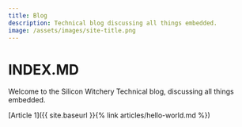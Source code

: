 ```yaml
---
title: Blog
description: Technical blog discussing all things embedded.
image: /assets/images/site-title.png
---
```


# INDEX.MD

Welcome to the Silicon Witchery Technical blog, discussing all things embedded.

[Article 1]({{ site.baseurl }}{% link articles/hello-world.md %})